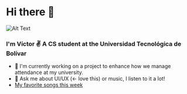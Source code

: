 
# Hi there 👋

![Alt Text](https://media.giphy.com/media/sZsz6AapvB4DiQeZ0i/giphy.gif)

### I'm Víctor ✌️ A CS student at the Universidad Tecnológica de Bolívar 

- 🔭 I'm currently working on a project to enhance how we manage attendance at my university.
- 💬 Ask me about UI/UX (<- love this) or music, I listen to it a lot!
- [My favorite songs this week](https://music.apple.com/co/playlist/mix-favoritas/pl.pm-01ed408c735a7f33224f752cb3e9c2ef)
<!--
**vianrove/vianrove** is a ✨ _special_ ✨ repository because its `README.md` (this file) appears on your GitHub profile.

Here are some ideas to get you started:

- 🔭 I’m currently working on ...
- 🌱 I’m currently learning ...
- 👯 I’m looking to collaborate on ...
- 🤔 I’m looking for help with ...
- 💬 Ask me about ...
- 📫 How to reach me: ...
- ⚡ Fun fact: ...
-->
